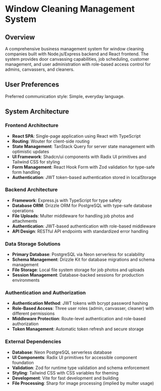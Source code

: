 # Window Cleaning Management System

## Overview

A comprehensive business management system for window cleaning companies built with Node.js/Express backend and React frontend. The system provides door canvassing capabilities, job scheduling, customer management, and user administration with role-based access control for admins, canvassers, and cleaners.

## User Preferences

Preferred communication style: Simple, everyday language.

## System Architecture

### Frontend Architecture
- **React SPA**: Single-page application using React with TypeScript
- **Routing**: Wouter for client-side routing
- **State Management**: TanStack Query for server state management with optimistic updates
- **UI Framework**: Shadcn/ui components with Radix UI primitives and Tailwind CSS for styling
- **Form Management**: React Hook Form with Zod validation for type-safe form handling
- **Authentication**: JWT token-based authentication stored in localStorage

### Backend Architecture
- **Framework**: Express.js with TypeScript for type safety
- **Database ORM**: Drizzle ORM for PostgreSQL with type-safe database operations
- **File Uploads**: Multer middleware for handling job photos and attachments
- **Authentication**: JWT-based authentication with role-based middleware
- **API Design**: RESTful API endpoints with standardized error handling

### Data Storage Solutions
- **Primary Database**: PostgreSQL via Neon serverless for scalability
- **Schema Management**: Drizzle Kit for database migrations and schema management
- **File Storage**: Local file system storage for job photos and uploads
- **Session Management**: Database-backed sessions for production environments

### Authentication and Authorization
- **Authentication Method**: JWT tokens with bcrypt password hashing
- **Role-Based Access**: Three user roles (admin, canvasser, cleaner) with different permissions
- **Middleware Protection**: Route-level authentication and role-based authorization
- **Token Management**: Automatic token refresh and secure storage

### External Dependencies
- **Database**: Neon PostgreSQL serverless database
- **UI Components**: Radix UI primitives for accessible component foundation
- **Validation**: Zod for runtime type validation and schema enforcement
- **Styling**: Tailwind CSS with CSS variables for theming
- **Development**: Vite for fast development and building
- **File Processing**: Sharp for image processing (implied by multer usage)